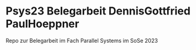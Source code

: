 # Psys23 Belegarbeit DennisGottfried PaulHoeppner
Repo zur Belegarbeit im Fach Parallel Systems im SoSe 2023
